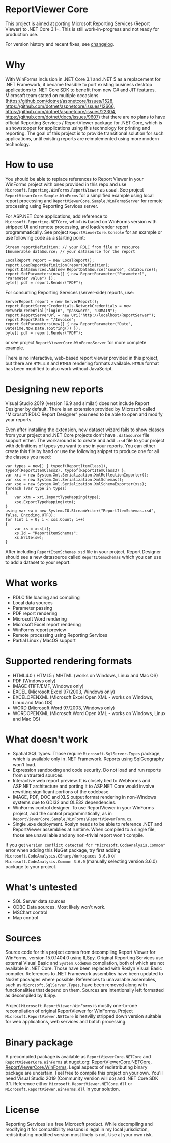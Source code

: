 # ReportViewer Core
This project is aimed at porting Microsoft Reporting Services (Report Viewer) to .NET Core 3.1+. This is still work-in-progress and not ready for production use.

For version history and recent fixes, see [changelog](CHANGELOG.md).

# Why
With WinForms inclusion in .NET Core 3.1 and .NET 5 as a replacement for .NET Framework, it became feasible to port existing business desktop applications to .NET Core SDK to benefit from new C# and JIT features. Microsoft team stated on multiple occasions (https://github.com/dotnet/aspnetcore/issues/1528, https://github.com/dotnet/aspnetcore/issues/12666, https://github.com/dotnet/aspnetcore/issues/22304, https://github.com/dotnet/docs/issues/9607) that there are no plans to have official Reporting Services / ReportViewer package for .NET Core, which is a showstopper for applications using this technology for printing and reporting. The goal of this project is to provide transitional solution for such applications, until existing reports are reimplemented using more modern technology.

# How to use
You should be able to replace references to Report Viewer in your WinForms project with ones provided in this repo and use `Microsoft.Reporting.WinForms.ReportViewer` as usual. See project `ReportViewerCore.Sample.WinForms` for a simplified example using local report processing and `ReportViewerCore.Sample.WinFormsServer` for remote processing using Reporting Services server.

For ASP.NET Core applications, add reference to `Microsoft.Reporting.NETCore`, which is based on WinForms version with stripped UI and remote processing, and load/render report programmatically. See project `ReportViewerCore.Console` for an example or use following code as a starting point:

    Stream reportDefinition; // your RDLC from file or resource
    IEnumerable dataSource; // your datasource for the report
    
    LocalReport report = new LocalReport();
    report.LoadReportDefinition(reportDefinition);
    report.DataSources.Add(new ReportDataSource("source", dataSource));
    report.SetParameters(new[] { new ReportParameter("Parameter1", "Parameter value") });
    byte[] pdf = report.Render("PDF");

For consuming Reporting Services (server-side) reports, use:

    ServerReport report = new ServerReport();
    report.ReportServerCredentials.NetworkCredentials = new NetworkCredential("login", "password", "DOMAIN");
    report.ReportServerUrl = new Uri("http://localhost/ReportServer");
    report.ReportPath = "/Invoice";
    report.SetParameters(new[] { new ReportParameter("Date", DateTime.Now.Date.ToString()) });
    byte[] pdf = report.Render("PDF");

or see project `ReportViewerCore.WinFormsServer` for more complete example.

There is no interactive, web-based report viewer provided in this project, but there are `HTML4.0` and `HTML5` rendering formats available. `HTML5` format has been modified to also work without JavaScript.

# Designing new reports

Visual Studio 2019 (version 16.9 and similar) does not include Report Designer by default. There is an extension provided by Microsoft called "Microsoft RDLC Report Designer" you need to be able to open and modify your reports.

Even after installing the extension, new dataset wizard fails to show classes from your project and .NET Core projects don't have `.datasource` file support either. The workaround is to create and add `.xsd` file to your project with definitions of types you want to use in your reports. You can either create this file by hand or use the following snippet to produce one for all the classes you need:

    var types = new[] { typeof(ReportItemClass1), typeof(ReportItemClass2), typeof(ReportItemClass3) };
    var xri = new System.Xml.Serialization.XmlReflectionImporter();
    var xss = new System.Xml.Serialization.XmlSchemas();
    var xse = new System.Xml.Serialization.XmlSchemaExporter(xss);
    foreach (var type in types)
    {
        var xtm = xri.ImportTypeMapping(type);
        xse.ExportTypeMapping(xtm);
    }
    using var sw = new System.IO.StreamWriter("ReportItemSchemas.xsd", false, Encoding.UTF8);
    for (int i = 0; i < xss.Count; i++)
    {
        var xs = xss[i];
        xs.Id = "ReportItemSchemas";
        xs.Write(sw);
    }

After including `ReportItemSchemas.xsd` file in your project, Report Designer should see a new datasource called `ReportItemSchemas` which you can use to add a dataset to your report.

# What works
 * RDLC file loading and compiling
 * Local data sources
 * Parameter passing
 * PDF report rendering
 * Microsoft Word rendering
 * Microsoft Excel report rendering
 * WinForms report preview
 * Remote processing using Reporting Services
 * Partial Linux / MacOS support

# Supported rendering formats
 * HTML4.0 / HTML5 / MHTML (works on Windows, Linux and Mac OS)
 * PDF (Windows only)
 * IMAGE (TIFF/EMF, Windows only)
 * EXCEL (Microsoft Excel 97/2003, Windows only)
 * EXCELOPENXML (Microsoft Excel Open XML - works on Windows, Linux and Mac OS)
 * WORD (Microsoft Word 97/2003, Windows only)
 * WORDOPENXML (Microsoft Word Open XML - works on Windows, Linux and Mac OS)

# What doesn't work
 * Spatial SQL types. Those require `Microsoft.SqlServer.Types` package, which is available only in .NET Framework. Reports using SqlGeography won't load.
 * Expression sandboxing and code security. Do not load and run reports from untrusted sources.
 * Interactive web report preview. It is closely tied to WebForms and ASP.NET architecture and porting it to ASP.NET Core would involve rewriting significant portions of the codebase.
 * IMAGE, PDF, DOC and XLS output format rendering in non-Windows systems due to GDI32 and OLE32 dependencies.
 * WinForms control designer. To use ReportViewer in your WinForms project, add the control programmatically, as in `ReportViewerCore.Sample.WinForms\ReportViewerForm.cs`.
 * Single .exe deployment. Roslyn needs to be able to reference .NET and ReportViewer assemblies at runtime. When compiled to a single file, those are unavailable and any non-trivial report won't compile.

If you get `Version conflict detected for "Microsoft.CodeAnalysis.Common"` error when adding this NuGet package, try first adding `Microsoft.CodeAnalysis.CSharp.Workspaces 3.6.0` or `Microsoft.CodeAnalysis.Common 3.6.0` (manually selecting version 3.6.0) package to your project.

# What's untested
 * SQL Server data sources
 * ODBC Data sources. Most likely won't work.
 * MSChart control
 * Map control

# Sources
Source code for this project comes from decompiling Report Viewer for WinForms, version 15.0.1404.0 using ILSpy. Original Reporting Services use external Visual Basic and `System.CodeDom` compilation, both of which are not available in .NET Core. Those have been replaced with Roslyn Visual Basic compiler. References to .NET Framework assemblies have been updated to NuGet packages where possible. References to unavailable assemblies, such as `Microsoft.SqlServer.Types`, have been removed along with functionalities that depend on them. Sources are intentionally left formatted as decompiled by ILSpy.

Project `Microsoft.ReportViewer.WinForms` is mostly one-to-one recompilation of original ReportViewer for WinForms. Project `Microsoft.ReportViewer.NETCore` is heavilly stripped down version suitable for web applications, web services and batch processing.

# Binary package
A precompiled package is available as `ReportViewerCore.NETCore` and `ReportViewerCore.WinForms` at nuget.org: [ReportViewerCore.NETCore](https://www.nuget.org/packages/ReportViewerCore.NETCore/), [ReportViewerCore.WinForms](https://www.nuget.org/packages/ReportViewerCore.WinForms/). Legal aspects of redistributing binary package are uncertain. Feel free to compile this project on your own. You'll need Visual Studio 2019 (Community version will do) and .NET Core SDK 3.1. Reference either `Microsoft.ReportViewer.NETCore.dll` or `Microsoft.ReportViewer.WinForms.dll` in your solution.

# License
Reporting Services is a free Microsoft product. While decompiling and modifying it for compatibility reasons is legal in my local jurisdiction, redistributing modified version most likely is not. Use at your own risk.
